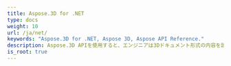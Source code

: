 ```yaml
---
title: Aspose.3D for .NET
type: docs
weight: 10
url: /ja/net/
keywords: "Aspose.3D for .NET, Aspose 3D, Aspose API Reference."
description: Aspose.3D APIを使用すると、エンジニアは3Dドキュメント形式の内容を読み取り、変換、構築、変更、および制御できます。
is_root: true
---
```

